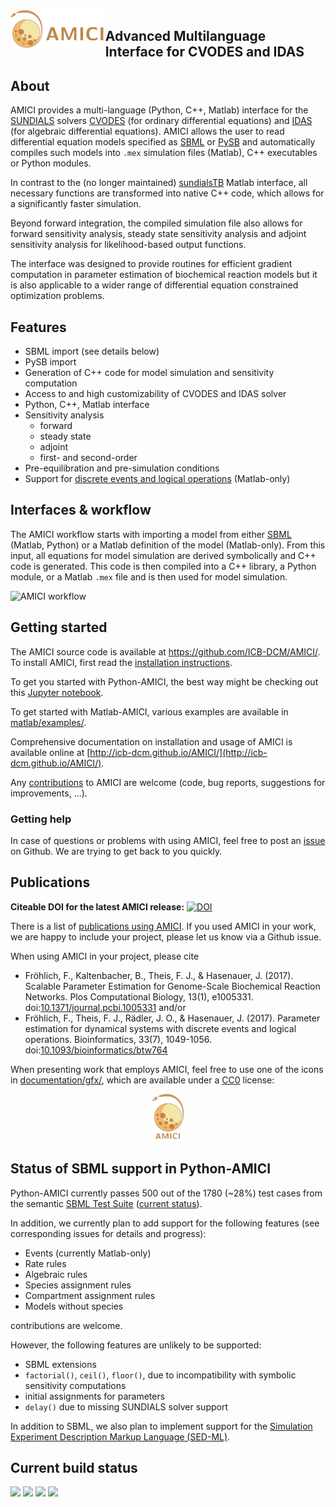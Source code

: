 <img src="./documentation/gfx/banner.png" height="60" align="left">

## Advanced Multilanguage Interface for CVODES and IDAS

## About 

AMICI provides a multi-language (Python, C++, Matlab) interface for the
[SUNDIALS](https://computing.llnl.gov/projects/sundials/) solvers
[CVODES](https://computing.llnl.gov/projects/sundials/cvodes)
(for ordinary differential equations) and
[IDAS](https://computing.llnl.gov/projects/sundials/idas)
(for algebraic differential equations). AMICI allows the user to read
differential equation models specified as [SBML](http://sbml.org/)
or [PySB](http://pysb.org/)
and automatically compiles such models into `.mex` simulation files
(Matlab), C++ executables or Python modules.

In contrast to the (no longer maintained)
[sundialsTB](https://computing.llnl.gov/projects/sundials/sundials-software)
Matlab interface, all necessary functions are transformed into native
C++ code, which allows for a significantly faster simulation.

Beyond forward integration, the compiled simulation file also allows for
forward sensitivity analysis, steady state sensitivity analysis and
adjoint sensitivity analysis for likelihood-based output functions.

The interface was designed to provide routines for efficient gradient
computation in parameter estimation of biochemical reaction models but
it is also applicable to a wider range of differential equation
constrained optimization problems.


## Features

* SBML import (see details below)
* PySB import
* Generation of C++ code for model simulation and sensitivity
  computation
* Access to and high customizability of CVODES and IDAS solver
* Python, C++, Matlab interface
* Sensitivity analysis
  * forward
  * steady state
  * adjoint
  * first- and second-order
* Pre-equilibration and pre-simulation conditions
* Support for
  [discrete events and logical operations](https://academic.oup.com/bioinformatics/article/33/7/1049/2769435)
  (Matlab-only)

## Interfaces & workflow

The AMICI workflow starts with importing a model from either
[SBML](http://sbml.org/) (Matlab, Python) or a Matlab definition of the
model (Matlab-only). From this input, all equations for model simulation
are derived symbolically and C++ code is generated. This code is then
compiled into a C++ library, a Python module, or a Matlab `.mex` file and
is then used for model simulation.

![AMICI workflow](https://raw.githubusercontent.com/ICB-DCM/AMICI/master/documentation/gfx/amici_workflow.png)

## Getting started

The AMICI source code is available at https://github.com/ICB-DCM/AMICI/.
To install AMICI, first read the
[installation instructions](http://icb-dcm.github.io/AMICI/md__i_n_s_t_a_l_l.html).

To get you started with Python-AMICI, the best way might be checking out this
[Jupyter notebook](https://github.com/ICB-DCM/AMICI/blob/master/python/examples/example_steadystate/ExampleSteadystate.ipynb).

To get started with Matlab-AMICI, various examples are available
in [matlab/examples/](https://github.com/ICB-DCM/AMICI/tree/master/matlab/examples).

Comprehensive documentation on installation and usage of AMICI is available
online at [http://icb-dcm.github.io/AMICI/](http://icb-dcm.github.io/AMICI/).

Any [contributions](http://icb-dcm.github.io/AMICI/md__c_o_n_t_r_i_b_u_t_i_n_g.html)
to AMICI are welcome (code, bug reports, suggestions for improvements, ...).


### Getting help

In case of questions or problems with using AMICI, feel free to post an
[issue](https://github.com/ICB-DCM/AMICI/issues) on Github. We are trying to
get back to you quickly.

## Publications

**Citeable DOI for the latest AMICI release:**
[![DOI](https://zenodo.org/badge/43677177.svg)](https://zenodo.org/badge/latestdoi/43677177)

There is a list of [publications using AMICI](documentation/references.md).
If you used AMICI in your work, we are happy to include
your project, please let us know via a Github issue.

When using AMICI in your project, please cite
* Fröhlich, F., Kaltenbacher, B., Theis, F. J., & Hasenauer, J. (2017).
  Scalable Parameter Estimation for Genome-Scale Biochemical Reaction Networks.
  Plos Computational Biology, 13(1), e1005331.
  doi:[10.1371/journal.pcbi.1005331](https://doi.org/10.1371/journal.pcbi.1005331)
and/or
* Fröhlich, F., Theis, F. J., Rädler, J. O., & Hasenauer, J. (2017).
  Parameter estimation for dynamical systems with discrete events and logical
  operations. Bioinformatics, 33(7), 1049-1056.
  doi:[10.1093/bioinformatics/btw764](https://doi.org/10.1093/bioinformatics/btw764)
  
When presenting work that employs AMICI, feel free to use one of the icons in 
[documentation/gfx/](https://github.com/ICB-DCM/AMICI/tree/master/documentation/gfx), which are available under a [CC0](documentation/gfx/LICENSE.md) license:

<p align="center">
  <img src="./documentation/gfx/logo_text.png" height="75">
</p>

## Status of SBML support in Python-AMICI

Python-AMICI currently passes 500 out of the 1780 (~28%) test cases from
the semantic
[SBML Test Suite](https://github.com/sbmlteam/sbml-test-suite/)
([current status](https://github.com/ICB-DCM/AMICI/actions)).

In addition, we currently plan to add support for the following features
(see corresponding issues for details and progress):

- Events (currently Matlab-only)
- Rate rules
- Algebraic rules
- Species assignment rules
- Compartment assignment rules
- Models without species

contributions are welcome.

However, the following features are unlikely to be supported:

- SBML extensions
- `factorial()`, `ceil()`, `floor()`, due to incompatibility with
  symbolic sensitivity computations
- initial assignments for parameters
- `delay()` due to missing SUNDIALS solver support

In addition to SBML, we also plan to implement support for the [Simulation Experiment Description Markup Language (SED-ML)](https://sed-ml.org/).


## Current build status

<a href="https://badge.fury.io/py/amici" alt="PyPI version">
  <img src="https://badge.fury.io/py/amici.svg"></a>
<a href="https://travis-ci.com/ICB-DCM/AMICI" alt="Build Status">
  <img src="https://travis-ci.com/ICB-DCM/AMICI.svg?branch=master"></a>
<a href="https://codecov.io/gh/ICB-DCM/AMICI" alt="CodeCov">
  <img src="https://codecov.io/gh/ICB-DCM/AMICI/branch/master/graph/badge.svg"></a>
<a href="https://www.codacy.com/app/FFroehlich/AMICI" alt="Codacy">
  <img src="https://api.codacy.com/project/badge/Grade/945235766e344a7fa36278feab915ff6"></a>
